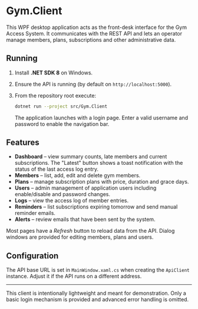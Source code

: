 # Gym.Client

This WPF desktop application acts as the front-desk interface for the Gym Access System. It communicates with the REST API and lets an operator manage members, plans, subscriptions and other administrative data.

## Running

1. Install **.NET SDK 8** on Windows.
2. Ensure the API is running (by default on `http://localhost:5000`).
3. From the repository root execute:

   ```bash
   dotnet run --project src/Gym.Client
   ```

   The application launches with a login page. Enter a valid username and
   password to enable the navigation bar.

## Features

* **Dashboard** – view summary counts, late members and current subscriptions. The "Latest" button shows a toast notification with the status of the last access log entry.
* **Members** – list, add, edit and delete gym members.
* **Plans** – manage subscription plans with price, duration and grace days.
* **Users** – admin management of application users including enable/disable and password changes.
* **Logs** – view the access log of member entries.
* **Reminders** – list subscriptions expiring tomorrow and send manual reminder emails.
* **Alerts** – review emails that have been sent by the system.

Most pages have a *Refresh* button to reload data from the API. Dialog windows are provided for editing members, plans and users.

## Configuration

The API base URL is set in `MainWindow.xaml.cs` when creating the `ApiClient` instance. Adjust it if the API runs on a different address.

---

This client is intentionally lightweight and meant for demonstration. Only a basic login mechanism is provided and advanced error handling is omitted.
